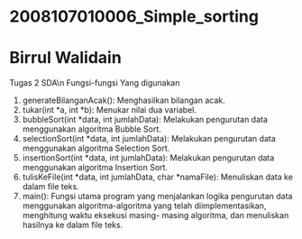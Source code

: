 # 2008107010006_Simple_sorting
# Birrul Walidain

Tugas 2 SDA\n
Fungsi-fungsi Yang digunakan

<ol>
    <li> generateBilanganAcak(): Menghasilkan bilangan acak.</li>
    <li> tukar(int *a, int *b): Menukar nilai dua variabel.</li>
    <li> bubbleSort(int *data, int jumlahData): Melakukan pengurutan data menggunakan algoritma Bubble Sort.</li>
    <li> selectionSort(int *data, int jumlahData): Melakukan pengurutan data menggunakan algoritma Selection Sort.</li>
    <li> insertionSort(int *data, int jumlahData): Melakukan pengurutan data menggunakan algoritma Insertion Sort.</li>
    <li> tulisKeFile(int *data, int jumlahData, char *namaFile): Menuliskan data ke dalam file teks.</li>
    <li> main(): Fungsi utama program yang menjalankan logika pengurutan data menggunakan algoritma-algoritma yang telah diimplementasikan, menghitung waktu eksekusi masing-            masing algoritma, dan menuliskan hasilnya ke dalam file teks.</li>
</ol>
